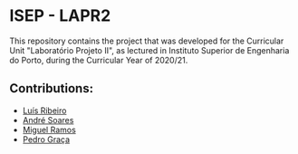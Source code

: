 # ISEP - LAPR2

This repository contains the project that was developed for the Curricular Unit "Laboratório Projeto II", as lectured in Instituto Superior de Engenharia do Porto, during the Curricular Year of 2020/21.

## Contributions:
- [Luís Ribeiro](https://github.com/LuisPedroRibeiro)
- [André Soares](https://github.com/andresoares919)
- [Miguel Ramos]()
- [Pedro Graça](https://github.com/pedro8338)
